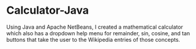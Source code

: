 # Calculator-Java
Using Java and Apache NetBeans, I created a mathematical calculator which also has a dropdown help menu for remainder, sin, cosine, and tan buttons that take the user to the Wikipedia entries of those concepts.  
